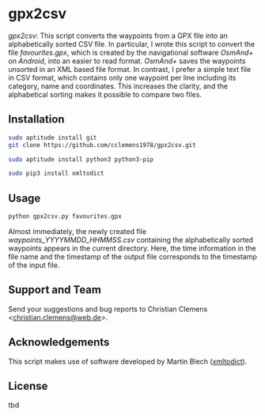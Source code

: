 # gpx2csv

*gpx2csv*: This script converts the waypoints from a GPX file into an alphabetically sorted CSV file. In particular, I wrote this script to convert the file *favourites.gpx*, which is created by the navigational software *OsmAnd+* on *Android*, into an easier to read format. *OsmAnd+* saves the waypoints unsorted in an XML based file format. In contrast, I prefer a simple text file in CSV format, which contains only one waypoint per line including its category, name and coordinates. This increases the clarity, and the alphabetical sorting makes it possible to compare two files.

## Installation

``` bash
sudo aptitude install git
git clone https://github.com/cclemens1978/gpx2csv.git

sudo aptitude install python3 python3-pip

sudo pip3 install xmltodict
```

## Usage

``` bash
python gpx2csv.py favourites.gpx
```

Almost immediately, the newly created file *waypoints_YYYYMMDD_HHMMSS.csv* containing the alphabetically sorted waypoints appears in the current directory. Here, the time information in the file name and the timestamp of the output file corresponds to the timestamp of the input file.

## Support and Team

Send your suggestions and bug reports to Christian Clemens <<christian.clemens@web.de>>.

## Acknowledgements

This script makes use of software developed by Martin Blech ([xmltodict](https://pypi.org/project/xmltodict/)).

## License

tbd
